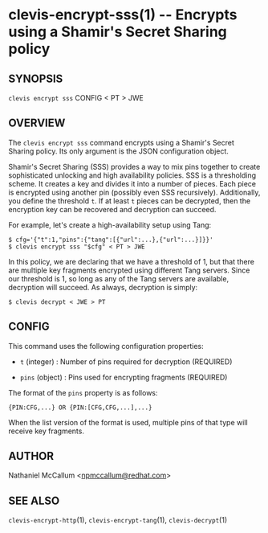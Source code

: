 clevis-encrypt-sss(1) -- Encrypts using a Shamir's Secret Sharing policy 
========================================================================

## SYNOPSIS

`clevis encrypt sss` CONFIG < PT > JWE

## OVERVIEW

The `clevis encrypt sss` command encrypts using a Shamir's Secret Sharing
policy. Its only argument is the JSON configuration object.

Shamir's Secret Sharing (SSS) provides a way to mix pins together to create
sophisticated unlocking and high availability policies. SSS is a thresholding
scheme. It creates a key and divides it into a number of pieces. Each piece is
encrypted using another pin (possibly even SSS recursively). Additionally,
you define the threshold `t`. If at least `t` pieces can be decrypted, then
the encryption key can be recovered and decryption can succeed.

For example, let's create a high-availability setup using Tang:

    $ cfg='{"t":1,"pins":{"tang":[{"url":...},{"url":...}]}}'
    $ clevis encrypt sss "$cfg" < PT > JWE

In this policy, we are declaring that we have a threshold of 1, but that there
are multiple key fragments encrypted using different Tang servers. Since our
threshold is 1, so long as any of the Tang servers are available, decryption
will succeed. As always, decryption is simply:

    $ clevis decrypt < JWE > PT

## CONFIG

This command uses the following configuration properties:

* `t` (integer) :
  Number of pins required for decryption (REQUIRED)

* `pins` (object) :
  Pins used for encrypting fragments (REQUIRED)

The format of the `pins` property is as follows:

    {PIN:CFG,...} OR {PIN:[CFG,CFG,...],...}

When the list version of the format is used, multiple pins of that type will
receive key fragments.

## AUTHOR

Nathaniel McCallum &lt;npmccallum@redhat.com&gt;

## SEE ALSO

`clevis-encrypt-http`(1),
`clevis-encrypt-tang`(1),
`clevis-decrypt`(1)
